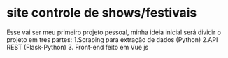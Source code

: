 # site controle de shows/festivais
Esse vai ser meu primeiro projeto pessoal, minha ideia inicial será dividir o projeto em tres partes:
1.Scraping para extração de dados (Python)
2.API REST (Flask-Python)
3. Front-end feito em Vue js 

